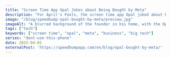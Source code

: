 ```yaml
---
title: "Screen Time App Opal Jokes about Being Bought by Meta"
description: "For April's Fools, the screen time app Opal joked about being bought by Meta. Is this something that could actually happen?"
image: "/blog/speedbump-opal-bought-by-meta/preview.jpg"
imageAlt: "A blurred background of the founder in his home, with the Opal and Meta icons joined by a heart on the foreground, and the text: April's Fools edition"
tags: ["tech"]
keywords: ["screen time", "opal", "meta", "business", "big tech"]
series: "dont-use-this-phone"
date: 2025-04-01
externalPost: 'https://speedbumpapp.com/en/blog/opal-bought-by-meta/'
---
```


